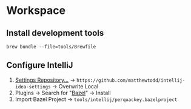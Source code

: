 # Workspace

## Install development tools

```
brew bundle --file=tools/Brewfile
```

## Configure IntelliJ

1. [Settings Repository...][intellij-settings-repository] → `https://github.com/matthewtodd/intellij-idea-settings` → Overwrite Local
1. Plugins → Search for "[Bazel][intellij-bazel-plugin]" → Install
1. Import Bazel Project → `tools/intellij/perquackey.bazelproject`

[intellij-bazel-plugin]: https://plugins.jetbrains.com/plugin/8609-bazel
[intellij-settings-repository]: https://www.jetbrains.com/help/idea/sharing-your-ide-settings.html#settings-repository
